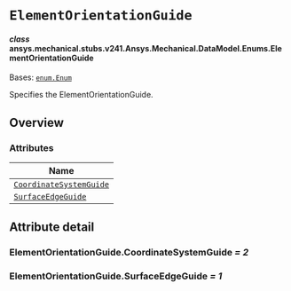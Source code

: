 <!-- vale off -->

<a id="elementorientationguide"></a>

# `ElementOrientationGuide`

<a id="ansys.mechanical.stubs.v241.Ansys.Mechanical.DataModel.Enums.ElementOrientationGuide"></a>

#### *class* ansys.mechanical.stubs.v241.Ansys.Mechanical.DataModel.Enums.ElementOrientationGuide

Bases: [`enum.Enum`](https://docs.python.org/3/library/enum.html#enum.Enum)

Specifies the ElementOrientationGuide.

<!-- !! processed by numpydoc !! -->

<a id="overview"></a>

## Overview

### Attributes

| Name |
| ----------------------------------------------------------------------------- |
| [`CoordinateSystemGuide`](#ElementOrientationGuide.CoordinateSystemGuide) |
| [`SurfaceEdgeGuide`](#ElementOrientationGuide.SurfaceEdgeGuide) |

<a id="attribute-detail"></a>

## Attribute detail

<a id="ElementOrientationGuide.CoordinateSystemGuide"></a>

### ElementOrientationGuide.CoordinateSystemGuide *= 2*

<a id="ElementOrientationGuide.SurfaceEdgeGuide"></a>

### ElementOrientationGuide.SurfaceEdgeGuide *= 1*

<!-- vale on -->
